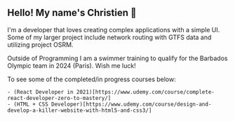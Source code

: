 ## Hello! My name's Christien 👋

I'm a developer that loves creating complex applications with a simple UI. Some of my larger project include network routing with GTFS data and utilizing project OSRM. 

Outside of Programming I am a swimmer training to qualify for the Barbados Olympic team in 2024 (Paris). Wish me luck!

To see some of the completed/in progress courses below:

    - (React Developer in 2021)[https://www.udemy.com/course/complete-react-developer-zero-to-mastery/]
    - (HTML + CSS Developer)[https://www.udemy.com/course/design-and-develop-a-killer-website-with-html5-and-css3/]
